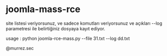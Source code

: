 # joomla-mass-rce


site listesi veriyorsunuz,  ve sadece komutları veriyorsunuz  ve açıkları --log parametresi ile belirtiğiniz dosyaya kayıt ediyor.

usage : python joomla-rce-mass.py --file 31.txt --log dd.txt

@murrez.sec
